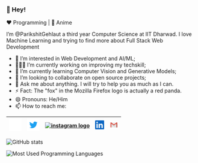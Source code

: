 ### 👋 Hey! 

:heart: Programming | :blue_heart: Anime

 I’m @ParikshitGehlaut a third year Computer Science at IIT Dharwad. I love Machine Learning and trying to find more about Full Stack Web Development

- 👀 I’m interested in Web Development and AI/ML;
- 👨🏽‍💻 I’m currently working on improving my techskill;
- 🌱 I’m currently learning Computer Vision and Generative Models;
- 💞️ I’m looking to collaborate on open source projects;
- 💬 Ask me about anything. I will try to help you as much as I can.
- ⚡ Fact: The "fox" in the Mozilla Firefox logo is actually a red panda.
- 😄 Pronouns: He/Him
- 📫 How to reach me:

 | [<img src="https://raw.githubusercontent.com/Delta456/Delta456/master/img/github.png" alt="github logo" width="34">](https://github.com/ParikshitGehlaut)  |  [<img src="https://raw.githubusercontent.com/Delta456/Delta456/master/img/twitter.png" alt="twitter logo" width="34">](https://twitter.com/I_AM_PARIKSHIT) |  [<img src="https://cdn.pixabay.com/photo/2016/08/09/17/52/instagram-1581266_1280.jpg" alt="instagram logo" width="24">](https://www.instagram.com/parikshitgehlaut) |  [<img src="https://github.com/Amchuz/Amchuz/blob/master/linkedin.jpeg" alt="linkedin logo" width="24">](https://www.linkedin.com/in/parikshitgehlaut/) |  [<img src="https://github.com/Amchuz/Amchuz/blob/master/gmail.jpeg" alt="gmail logo" width="24">](parikshitgehlaut222@gmail.com)
|---|---|---|---|---|


![GitHub stats](https://github-readme-stats.vercel.app/api?username=ParikshitGehlaut&show_icons=true&theme=radical&rank_icon=percentile)

![Most Used Programming Languages](https://github-readme-stats.vercel.app/api/top-langs/?username=ParikshitGehlaut&layout=compact&theme=radical)
